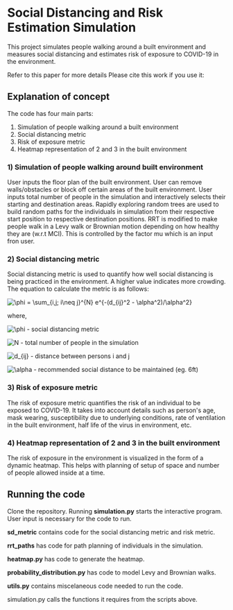 # Social Distancing and Risk Estimation Simulation

This project simulates people walking around a built environment and measures social distancing and estimates risk of exposure to COVID-19 in the environment.

Refer to this paper for more details <link to paper>
Please cite this work if you use it: <Add citation>

## Explanation of concept
The code has four main parts:
1) Simulation of people walking around a built environment
2) Social distancing metric 
3) Risk of exposure metric
4) Heatmap representation of 2 and 3 in the built environment

### 1) Simulation of people walking around built environment
User inputs the floor plan of the built environment. User can remove walls/obstacles or block off certain areas of the built environment.
User inputs total number of people in the simulation and interactively selects their starting and destination areas.
Rapidly exploring random trees are used to build random paths for the individuals in simulation from their respective start position to respective destination positions.
RRT is modified to make people walk in a Levy walk or Brownian motion depending on how healthy they are (w.r.t MCI). This is controlled by the factor mu which is an input fron user.

### 2) Social distancing metric
Social distancing metric is used to quantify how well social distancing is being practiced in the environment. A higher value indicates more crowding. The equation to
calculate the metric is as follows:

<img src="https://latex.codecogs.com/svg.image?\phi&space;=&space;\sum_{i,j;&space;i\neq&space;j}^{N}&space;e^{-(d_{ij}^2&space;-&space;\alpha^2)/\alpha^2}" title="\phi = \sum_{i,j; i\neq j}^{N} e^{-(d_{ij}^2 - \alpha^2)/\alpha^2}" />

where,

<img src="https://latex.codecogs.com/svg.image?\phi&space;" title="\phi " /> - social distancing metric 

<img src="https://latex.codecogs.com/svg.image?N&space;" title="N " /> - total number of people in the simulation 

<img src="https://latex.codecogs.com/svg.image?d_{ij}" title="d_{ij}" /> - distance between persons i and j 

<img src="https://latex.codecogs.com/svg.image?\alpha" title="\alpha" /> - recommended social distance to be maintained (eg. 6ft) 


### 3) Risk of exposure metric
The risk of exposure metric quantifies the risk of an individual to be exposed to COVID-19. It takes into account details such as person's age, mask wearing, susceptibility 
due to underlying conditions, rate of ventilation in the built environment, half life of the virus in environment, etc.

### 4) Heatmap representation of 2 and 3 in the built environment
The risk of exposure in the environment is visualized in the form of a dynamic heatmap. This helps with planning of setup of space and number of people
  allowed inside at a time.
  
  
## Running the code
Clone the repository.
Running **simulation.py** starts the interactive program. User input is necessary for the code to run.

**sd_metric** contains code for the social distancing metric and risk metric.

**rrt_paths** has code for path planning of individuals in the simulation.

**heatmap.py** has code to generate the heatmap.

**probability_distribution.py** has code to model Levy and Brownian walks.

**utils.py** contains miscelaneous code needed to run the code.


simulation.py calls the functions it requires from the scripts above.

